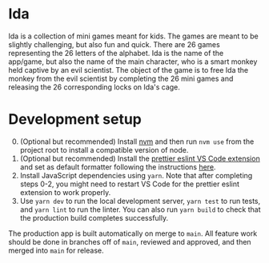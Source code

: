 # Ida

Ida is a collection of mini games meant for kids. The games are meant to be slightly challenging, but also fun and quick. There are 26 games representing the 26 letters of the alphabet. Ida is the name of the app/game, but also the name of the main character, who is a smart monkey held captive by an evil scientist. The object of the game is to free Ida the monkey from the evil scientist by completing the 26 mini games and releasing the 26 corresponding locks on Ida's cage.

# Development setup

0. (Optional but recommended) Install [nvm](https://github.com/nvm-sh/nvm#installing-and-updating) and then run `nvm use` from the project root to install a compatible version of node.
1. (Optional but recommended) Install the [prettier eslint VS Code extension](https://marketplace.visualstudio.com/items?itemName=rvest.vs-code-prettier-eslint) and set as default formatter following the instructions [here](https://marketplace.visualstudio.com/items?itemName=rvest.vs-code-prettier-eslint).
2. Install JavaScript dependencies using `yarn`. Note that after completing steps 0-2, you might need to restart VS Code for the prettier eslint extension to work properly.
3. Use `yarn dev` to run the local development server, `yarn test` to run tests, and `yarn lint` to run the linter. You can also run `yarn build` to check that the production build completes successfully.

The production app is built automatically on merge to `main`. All feature work should be done in branches off of `main`, reviewed and approved, and then merged into `main` for release.